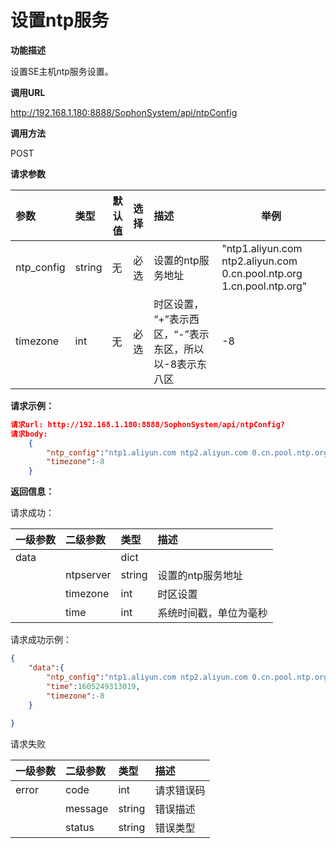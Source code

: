 # 设置ntp服务 #

**功能描述**

设置SE主机ntp服务设置。

**调用URL**

http://192.168.1.180:8888/SophonSystem/api/ntpConfig

**调用方法**

POST

**请求参数**

| 参数       | 类型   | 默认值 | 选择 | 描述                                                    | 举例                                                         |
| :--------- | :----- | ------ | :--- | :------------------------------------------------------ | ------------------------------------------------------------ |
| ntp_config | string | 无     | 必选 | 设置的ntp服务地址                                       | "ntp1.aliyun.com ntp2.aliyun.com 0.cn.pool.ntp.org 1.cn.pool.ntp.org" |
| timezone   | int    | 无     | 必选 | 时区设置， “+”表示西区，“-”表示东区，所以以-8表示东八区 | -8                                                           |

**请求示例：**

```json
请求url: http://192.168.1.180:8888/SophonSystem/api/ntpConfig?
请求body:
	{
        "ntp_config":"ntp1.aliyun.com ntp2.aliyun.com 0.cn.pool.ntp.org 										1.cn.pool.ntp.org",
        "timezone":-8
    }
```

**返回信息：**

请求成功：

| 一级参数 | 二级参数  | 类型   | 描述                   |
| :------- | :-------- | :----- | :--------------------- |
| data     |           | dict   |                        |
|          | ntpserver | string | 设置的ntp服务地址      |
|          | timezone  | int    | 时区设置               |
|          | time      | int    | 系统时间戳，单位为毫秒 |

请求成功示例：

```json
{
    "data":{
        "ntp_config":"ntp1.aliyun.com ntp2.aliyun.com 0.cn.pool.ntp.org 										1.cn.pool.ntp.org",
        "time":1605249313019,
        "timezone":-8
    }
    	
}
```

请求失败

| 一级参数 | 二级参数 | 类型   | 描述       |
| :------- | :------- | :----- | :--------- |
| error    | code     | int    | 请求错误码 |
|          | message  | string | 错误描述   |
|          | status   | string | 错误类型   |

​    
